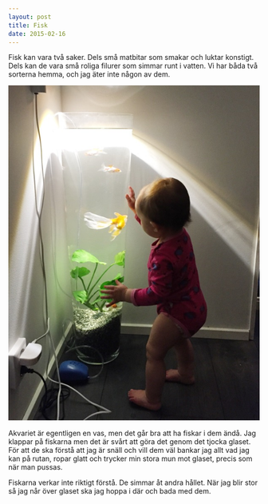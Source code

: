 ```yaml
---
layout: post
title: Fisk
date: 2015-02-16
---
```


Fisk kan vara två saker. Dels små matbitar som smakar och luktar konstigt. Dels kan de vara små roliga filurer som simmar runt i vatten. Vi har båda två sorterna hemma, och jag äter inte någon av dem.

![Akvarie](/images/2015-02-15-akvarie.jpg)

Akvariet är egentligen en vas, men det går bra att ha fiskar i dem ändå. Jag klappar på fiskarna men det är svårt att göra det genom det tjocka glaset. För att de ska förstå att jag är snäll och vill dem väl bankar jag allt vad jag kan på rutan, ropar glatt och trycker min stora mun mot glaset, precis som när man pussas.

Fiskarna verkar inte riktigt förstå. De simmar åt andra hållet. När jag blir stor så jag når över glaset ska jag hoppa i där och bada med dem.



